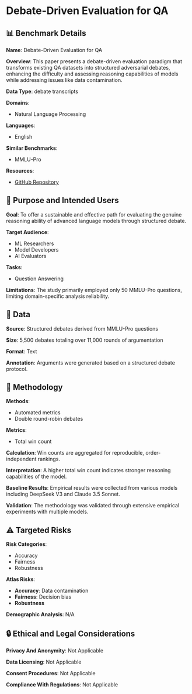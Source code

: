# Debate-Driven Evaluation for QA

## 📊 Benchmark Details

**Name**: Debate-Driven Evaluation for QA

**Overview**: This paper presents a debate-driven evaluation paradigm that transforms existing QA datasets into structured adversarial debates, enhancing the difficulty and assessing reasoning capabilities of models while addressing issues like data contamination.

**Data Type**: debate transcripts

**Domains**:
- Natural Language Processing

**Languages**:
- English

**Similar Benchmarks**:
- MMLU-Pro

**Resources**:
- [GitHub Repository](https://github.com/l6cao/Debate-Driven-Evaluation)

## 🎯 Purpose and Intended Users

**Goal**: To offer a sustainable and effective path for evaluating the genuine reasoning ability of advanced language models through structured debate.

**Target Audience**:
- ML Researchers
- Model Developers
- AI Evaluators

**Tasks**:
- Question Answering

**Limitations**: The study primarily employed only 50 MMLU-Pro questions, limiting domain-specific analysis reliability.

## 💾 Data

**Source**: Structured debates derived from MMLU-Pro questions

**Size**: 5,500 debates totaling over 11,000 rounds of argumentation

**Format**: Text

**Annotation**: Arguments were generated based on a structured debate protocol.

## 🔬 Methodology

**Methods**:
- Automated metrics
- Double round-robin debates

**Metrics**:
- Total win count

**Calculation**: Win counts are aggregated for reproducible, order-independent rankings.

**Interpretation**: A higher total win count indicates stronger reasoning capabilities of the model.

**Baseline Results**: Empirical results were collected from various models including DeepSeek V3 and Claude 3.5 Sonnet.

**Validation**: The methodology was validated through extensive empirical experiments with multiple models.

## ⚠️ Targeted Risks

**Risk Categories**:
- Accuracy
- Fairness
- Robustness

**Atlas Risks**:
- **Accuracy**: Data contamination
- **Fairness**: Decision bias
- **Robustness**

**Demographic Analysis**: N/A

## 🔒 Ethical and Legal Considerations

**Privacy And Anonymity**: Not Applicable

**Data Licensing**: Not Applicable

**Consent Procedures**: Not Applicable

**Compliance With Regulations**: Not Applicable

